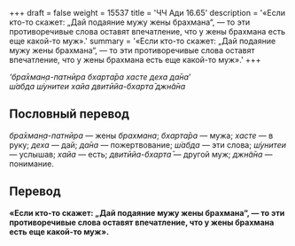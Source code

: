 +++
draft = false
weight = 15537
title = 'ЧЧ Ади 16.65'
description = '«Если кто-то скажет: „Дай подаяние мужу жены брахмана“, — то эти противоречивые слова оставят впечатление, что у жены брахмана есть еще какой-то муж».'
summary = '«Если кто-то скажет: „Дай подаяние мужу жены брахмана“, — то эти противоречивые слова оставят впечатление, что у жены брахмана есть еще какой-то муж».'
+++

_‘бра̄хман̣а-патнӣра бхарта̄ра хасте деха да̄на’  
ш́абда ш́унитеи хайа двитӣйа-бхарта̄ джн̃а̄на_

## Пословный перевод

_бра̄хман̣а_\-_патнӣра_ — жены _брахмана_; _бхарта̄ра_ — мужа; _хасте_ — в руку; _деха_ — дай; _да̄на_ — пожертвование; _ш́абда_ — эти слова; _ш́унитеи_ — услышав; _хайа_ — есть; _двитӣйа_\-_бхарта̄_ — другой муж; _джн̃а̄на_ — понимание.

## Перевод

**«Если кто-то скажет: „Дай подаяние мужу жены брахмана“, — то эти противоречивые слова оставят впечатление, что у жены брахмана есть еще какой-то муж».**
